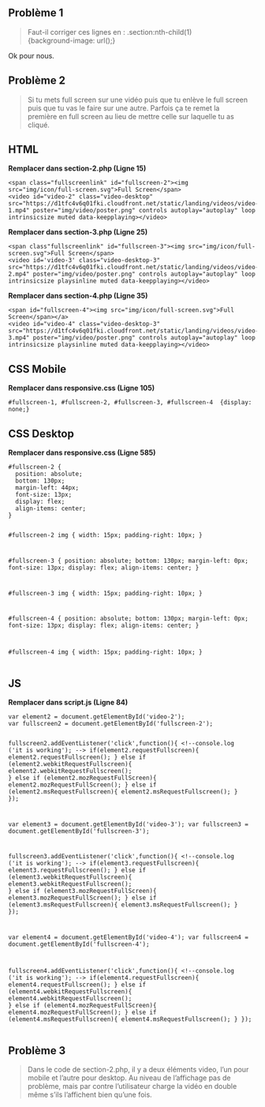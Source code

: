 <!DOCTYPE html>
<html>

<head>
  <meta charset="utf-8">
  <meta name="viewport" content="width=device-width, initial-scale=1.0">
  <title>Welcome file</title>
  <link rel="stylesheet" href="https://stackedit.io/style.css" />
</head>

<body class="stackedit">
  <div class="stackedit__html"><h2 id="problème-1">Problème 1</h2>
<blockquote>
<p>Faut-il corriger ces lignes en : .section:nth-child(1)<br>
{background-image: url();}</p>
</blockquote>
<p>Ok pour nous.</p>
<h2 id="problème-2">Problème 2</h2>
<blockquote>
<p>Si tu mets full screen sur une vidéo puis que tu enlève le full screen<br>
puis que tu vas le faire sur une autre. Parfois ça te remet la<br>
première en full screen au lieu de mettre celle sur laquelle tu as<br>
cliqué.</p>
</blockquote>
<h2 id="html">HTML</h2>
<p><strong>Remplacer dans section-2.php (Ligne 15)</strong></p>
<pre><code>&lt;span class="fullscreenlink" id="fullscreen-2"&gt;&lt;img src="img/icon/full-screen.svg"&gt;Full Screen&lt;/span&gt;
&lt;video id="video-2" class="video-desktop" src="https://d1tfc4v6q01fki.cloudfront.net/static/landing/videos/video-1.mp4" poster="img/video/poster.png" controls autoplay="autoplay" loop intrinsicsize muted data-keepplaying&gt;&lt;/video&gt;
</code></pre>
<p><strong>Remplacer dans section-3.php (Ligne 25)</strong></p>
<pre><code>&lt;span class"fullscreenlink" id="fullscreen-3"&gt;&lt;img src="img/icon/full-screen.svg"&gt;Full Screen&lt;/span&gt;
&lt;video id='video-3' class="video-desktop-3" src="https://d1tfc4v6q01fki.cloudfront.net/static/landing/videos/video-2.mp4" poster="img/video/poster.png" controls autoplay="autoplay" loop intrinsicsize playsinline muted data-keepplaying&gt;&lt;/video&gt;
</code></pre>
<p><strong>Remplacer dans section-4.php (Ligne 35)</strong></p>
<pre><code>&lt;span id="fullscreen-4"&gt;&lt;img src="img/icon/full-screen.svg"&gt;Full Screen&lt;/span&gt;&lt;/a&gt;
&lt;video id="video-4" class="video-desktop-3" src="https://d1tfc4v6q01fki.cloudfront.net/static/landing/videos/video-3.mp4" poster="img/video/poster.png" controls autoplay="autoplay" loop intrinsicsize playsinline muted data-keepplaying&gt;&lt;/video&gt;
</code></pre>
<h2 id="css-mobile">CSS Mobile</h2>
<p><strong>Remplacer dans responsive.css (Ligne 105)</strong></p>
<pre><code>#fullscreen-1, #fullscreen-2, #fullscreen-3, #fullscreen-4  {display: none;}
</code></pre>
<h2 id="css-desktop">CSS Desktop</h2>
<p><strong>Remplacer dans responsive.css (Ligne 585)</strong></p>
<pre><code>#fullscreen-2 {
  position: absolute;
  bottom: 130px;
  margin-left: 44px;
  font-size: 13px;
  display: flex;
  align-items: center;
}

#fullscreen-2 img {
  width: 15px;
  padding-right: 10px;
}

#fullscreen-3 {
  position: absolute;
  bottom: 130px;
  margin-left: 0px;
  font-size: 13px;
  display: flex;
  align-items: center;
}

#fullscreen-3 img {
  width: 15px;
  padding-right: 10px;
}

#fullscreen-4 {
  position: absolute;
  bottom: 130px;
  margin-left: 0px;
  font-size: 13px;
  display: flex;
  align-items: center;
}

#fullscreen-4 img {
  width: 15px;
  padding-right: 10px;
}
</code></pre>
<h2 id="js">JS</h2>
<p><strong>Remplacer dans script.js (Ligne 84)</strong></p>
<pre><code>var element2 = document.getElementById('video-2');
var fullscreen2 = document.getElementById('fullscreen-2');

fullscreen2.addEventListener('click',function(){
    &lt;!--console.log ('it is working'); --&gt;
    if(element2.requestFullscreen){
        element2.requestFullscreen();
    }
    else if (element2.webkitRequestFullscreen){
        element2.webkitRequestFullscreen();
    }
    else if (element2.mozRequestFullScreen){
        element2.mozRequestFullScreen();
    }
    else if (element2.msRequestFullscreen){
        element2.msRequestFullscreen();
    }
});

var element3 = document.getElementById('video-3');
var fullscreen3 = document.getElementById('fullscreen-3');

fullscreen3.addEventListener('click',function(){
    &lt;!--console.log ('it is working'); --&gt;
    if(element3.requestFullscreen){
        element3.requestFullscreen();
    }
    else if (element3.webkitRequestFullscreen){
        element3.webkitRequestFullscreen();
    }
    else if (element3.mozRequestFullScreen){
        element3.mozRequestFullScreen();
    }
    else if (element3.msRequestFullscreen){
        element3.msRequestFullscreen();
    }
});

var element4 = document.getElementById('video-4');
var fullscreen4 = document.getElementById('fullscreen-4');

fullscreen4.addEventListener('click',function(){
    &lt;!--console.log ('it is working'); --&gt;
    if(element4.requestFullscreen){
        element4.requestFullscreen();
    }
    else if (element4.webkitRequestFullscreen){
        element4.webkitRequestFullscreen();
    }
    else if (element4.mozRequestFullScreen){
        element4.mozRequestFullScreen();
    }
    else if (element4.msRequestFullscreen){
        element4.msRequestFullscreen();
    }
});
</code></pre>
<h2 id="problème-3">Problème 3</h2>
<blockquote>
<p>Dans le code de section-2.php, il y a deux éléments video, l’un pour<br>
mobile et l’autre pour desktop. Au niveau de l’affichage pas de problème, mais par contre l’utilisateur charge la vidéo en double même s’ils l’affichent bien qu’une fois.</p>
</blockquote>
</div>
</body>

</html>
